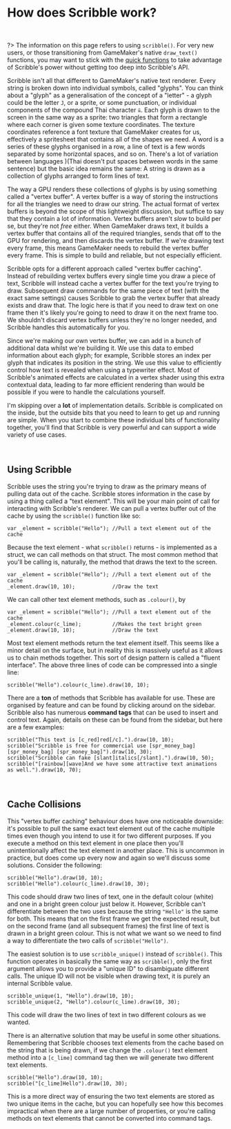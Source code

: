 # How does Scribble work?

&nbsp;

?> The information on this page refers to using `scribble()`. For very new users, or those transitioning from GameMaker's native `draw_text()` functions, you may want to stick with the [quick functions](quick-functions) to take advantage of Scribble's power without getting too deep into Scribble's API.

Scribble isn't all that different to GameMaker's native text renderer. Every string is broken down into individual symbols, called "glyphs". You can think about a "glyph" as a generalisation of the concept of a "letter" - a glyph could be the letter `J`, or a sprite, or some punctuation, or individual components of the compound Thai character `นี`. Each glyph is drawn to the screen in the same way as a sprite: two triangles that form a rectangle where each corner is given some texture coordinates. The texture coordinates reference a font texture that GameMaker creates for us, effectively a spritesheet that contains all of the shapes we need. A word is a series of these glyphs organised in a row, a line of text is a few words separated by some horizontal spaces, and so on. There's a lot of variation between languages )(Thai doesn't put spaces between words in the same sentence) but the basic idea remains the same: A string is drawn as a collection of glyphs arranged to form lines of text.

The way a GPU renders these collections of glyphs is by using something called a "vertex buffer". A vertex buffer is a way of storing the instructions for all the triangles we need to draw our string. The actual format of vertex buffers is beyond the scope of this lightweight discussion, but suffice to say that they contain a lot of information. Vertex buffers aren't *slow* to build per se, but they're not *free* either. When GameMaker draws text, it builds a vertex buffer that contains all of the required triangles, sends that off to the GPU for rendering, and then discards the vertex buffer. If we're drawing text every frame, this means GameMaker needs to rebuild the vertex buffer every frame. This is simple to build and reliable, but not especially efficient.

Scribble opts for a different approach called "vertex buffer caching". Instead of rebuilding vertex buffers every single time you draw a piece of text, Scribble will instead cache a vertex buffer for the text you're trying to draw. Subsequent draw commands for the same piece of text (with the exact same settings) causes Scribble to grab the vertex buffer that already exists and draw that. The logic here is that if you need to draw text on one frame then it's likely you're going to need to draw it on the next frame too. We shouldn't discard vertex buffers unless they're no longer needed, and Scribble handles this automatically for you.

Since we're making our own vertex buffer, we can add in a bunch of additional data whilst we're building it. We use this data to embed information about each glyph; for example, Scribble stores an index per glyph that indicates its position in the string. We use this value to efficiently control how text is revealed when using a typewriter effect. Most of Scribble's animated effects are calculated in a vertex shader using this extra contextual data, leading to far more efficient rendering than would be possible if you were to handle the calculations yourself.

I'm skipping over a **lot** of implementation details. Scribble is complicated on the inside, but the outside bits that you need to learn to get up and running are simple. When you start to combine these individual bits of functionality together, you'll find that Scribble is very powerful and can support a wide variety of use cases.

&nbsp;

## Using Scribble

Scribble uses the string you're trying to draw as the primary means of pulling data out of the cache. Scribble stores information in the case by using a thing called a "text element". This will be your main point of call for interacting with Scribble's renderer. We can pull a vertex buffer out of the cache by using the `scribble()` function like so:

```gml
var _element = scribble("Hello"); //Pull a text element out of the cache
```

Because the text element - what `scribble()` returns - is implemented as a struct, we can call methods on that struct. The most common method that you'll be calling is, naturally, the method that draws the text to the screen.

```gml
var _element = scribble("Hello"); //Pull a text element out of the cache
_element.draw(10, 10);            //Draw the text
```

We can call other text element methods, such as `.colour()`, by

```gml
var _element = scribble("Hello"); //Pull a text element out of the cache
_element.colour(c_lime);          //Makes the text bright green
_element.draw(10, 10);            //Draw the text
```

Most text element methods return the text element itself. This seems like a minor detail on the surface, but in reality this is massively useful as it allows us to chain methods together. This sort of design pattern is called a "fluent interface". The above three lines of code can be compressed into a single line:

```gml
scribble("Hello").colour(c_lime).draw(10, 10);
```

There are a **ton** of methods that Scribble has available for use. These are organised by feature and can be found by clicking around on the sidebar. Scribble also has numerous **command tags** that can be used to insert and control text. Again, details on these can be found from the sidebar, but here are a few examples:

```gml
scribble("This text is [c_red]red[/c].").draw(10, 10);
scribble("Scribble is free for commercial use [spr_money_bag] [spr_money_bag] [spr_money_bag]").draw(10, 30);
scribble("Scribble can fake [slant]italics[/slant].").draw(10, 50);
scribble("[rainbow][wave]And we have some attractive text animations as well.").draw(10, 70);
```

&nbsp;

## Cache Collisions

This "vertex buffer caching" behaviour does have one noticeable downside: it's possible to pull the same exact text element out of the cache multiple times even though you intend to use it for two different purposes. If you execute a method on this text element in one place then you'll unintentionally affect the text element in another place. This is uncommon in practice, but does come up every now and again so we'll discuss some solutions. Consider the following:

```gml
scribble("Hello").draw(10, 10);
scribble("Hello").colour(c_lime).draw(10, 30);
```

This code should draw two lines of text, one in the default colour (white) and one in a bright green colour just below it. However, Scribble can't differentiate between the two uses because the string `"Hello"` is the same for both. This means that on the first frame we get the expected result, but on the second frame (and all subsequent frames) the first line of text is drawn in a bright green colour. This is not what we want so we need to find a way to differentiate the two calls of `scribble("Hello")`.

The easiest solution is to use `scribble_unique()` instead of `scribble()`. This function operates in basically the same way as `scribble()`, only the first argument allows you to provide a "unique ID" to disambiguate different calls. The unique ID will not be visible when drawing text, it is purely an internal Scribble value.

```gml
scribble_unique(1, "Hello").draw(10, 10);
scribble_unique(2, "Hello").colour(c_lime).draw(10, 30);
```

This code will draw the two lines of text in two different colours as we wanted.

There is an alternative solution that may be useful in some other situations. Remembering that Scribble chooses text elements from the cache based on the string that is being drawn, if we change the `.colour()` text element method into a `[c_lime]` command tag then we will generate two different text elements.

```gml
scribble("Hello").draw(10, 10);
scribble("[c_lime]Hello").draw(10, 30);
```

This is a more direct way of ensuring the two text elements are stored as two unique items in the cache, but you can hopefully see how this becomes impractical when there are a large number of properties, or you're calling methods on text elements that cannot be converted into command tags.